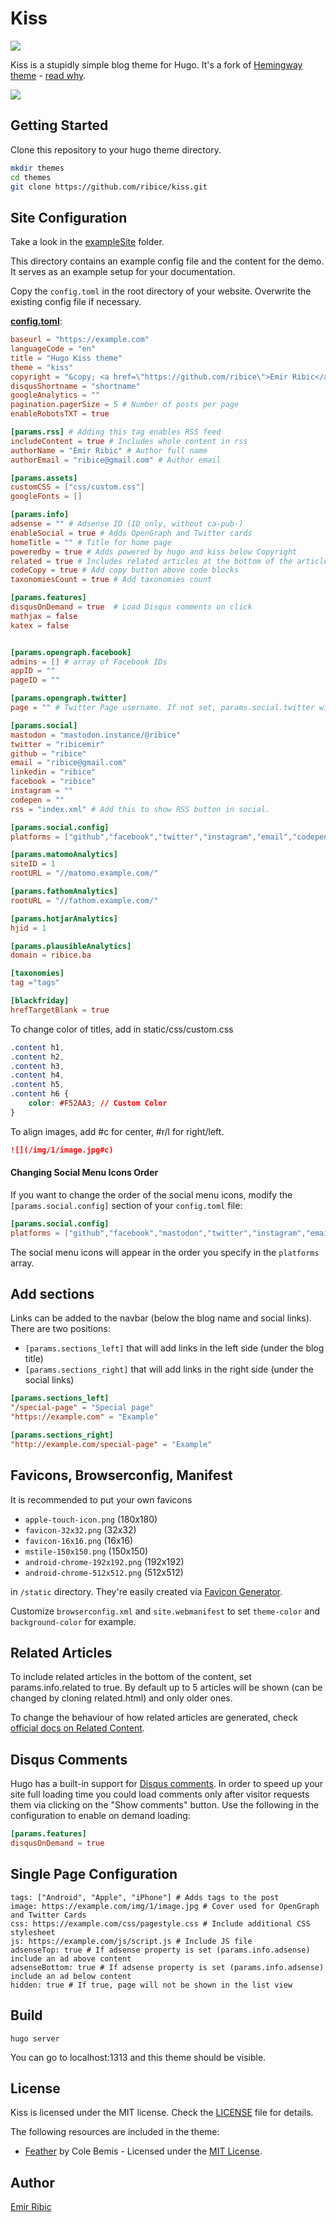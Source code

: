 # Kiss

![](https://www.ribice.ba/img/2/hugo-kiss.png)

Kiss is a stupidly simple blog theme for Hugo. It's a fork of [Hemingway theme](https://github.com/tanksuzuki/hemingway) - [read why](https://www.dev.ribic.ba/hugo-kiss/).

![](https://github.com/ribice/kiss/blob/master/images/screenshot.png)

## Getting Started

Clone this repository to your hugo theme directory.

```bash
mkdir themes
cd themes
git clone https://github.com/ribice/kiss.git
```

## Site Configuration

Take a look in the [exampleSite](https://github.com/ribice/kiss/tree/master/exampleSite) folder.

This directory contains an example config file and the content for the demo.
It serves as an example setup for your documentation.

Copy the `config.toml` in the root directory of your website. Overwrite the existing config file if necessary.

__[config.toml](https://github.com/ribice/kiss/blob/master/exampleSite/config.toml)__:

```toml
baseurl = "https://example.com"
languageCode = "en"
title = "Hugo Kiss theme"
theme = "kiss"
copyright = "&copy; <a href=\"https://github.com/ribice\">Emir Ribic</a> 2017"
disqusShortname = "shortname"
googleAnalytics = ""
pagination.pagerSize = 5 # Number of posts per page
enableRobotsTXT = true

[params.rss] # Adding this tag enables RSS feed
includeContent = true # Includes whole content in rss
authorName = "Emir Ribic" # Author full name
authorEmail = "ribice@gmail.com" # Author email

[params.assets]
customCSS = ["css/custom.css"]
googleFonts = []

[params.info]
adsense = "" # Adsense ID (ID only, without ca-pub-)
enableSocial = true # Adds OpenGraph and Twitter cards
homeTitle = "" # Title for home page
poweredby = true # Adds powered by hugo and kiss below Copyright
related = true # Includes related articles at the bottom of the article
codeCopy = true # Add copy button above code blocks
taxonomiesCount = true # Add taxonomies count

[params.features]
disqusOnDemand = true  # Load Disqus comments on click
mathjax = false
katex = false


[params.opengraph.facebook]
admins = [] # array of Facebook IDs
appID = ""
pageID = ""

[params.opengraph.twitter]
page = "" # Twitter Page username. If not set, params.social.twitter will be used.

[params.social]
mastodon = "mastodon.instance/@ribice"
twitter = "ribicemir"
github = "ribice"
email = "ribice@gmail.com"
linkedin = "ribice"
facebook = "ribice"
instagram = ""
codepen = ""
rss = "index.xml" # Add this to show RSS button in social.

[params.social.config]
platforms = ["github","facebook","twitter","instagram","email","codepen","linkedin"]

[params.matomoAnalytics]
siteID = 1
rootURL = "//matomo.example.com/"

[params.fathomAnalytics]
rootURL = "//fathom.example.com/"

[params.hotjarAnalytics]
hjid = 1

[params.plausibleAnalytics]
domain = ribice.ba

[taxonomies]
tag ="tags"

[blackfriday]
hrefTargetBlank = true
```

To change color of titles, add in static/css/custom.css

```css
.content h1,
.content h2,
.content h3,
.content h4,
.content h5,
.content h6 {
    color: #F52AA3; // Custom Color
}
```

To align images, add #c for center, #r/l for right/left.

```md
![](/img/1/image.jpg#c)
```

#### Changing Social Menu Icons Order

If you want to change the order of the social menu icons, modify the `[params.social.config]` section of your `config.toml` file:

```toml
[params.social.config]
platforms = ["github","facebook","mastodon","twitter","instagram","email","codepen","linkedin"]
```

The social menu icons will appear in the order you specify in the `platforms` array.

## Add sections
Links can be added to the navbar (below the blog name and social links).
There are two positions:

- `[params.sections_left]` that will add links in the left side (under the blog title)
- `[params.sections_right]` that will add links in the right side (under the social links)

```toml
[params.sections_left]
"/special-page" = "Special page"
"https://example.com" = "Example"

[params.sections_right]
"http://example.com/special-page" = "Example"
```

## Favicons, Browserconfig, Manifest

It is recommended to put your own favicons

- `apple-touch-icon.png` (180x180)
- `favicon-32x32.png` (32x32)
- `favicon-16x16.png` (16x16)
- `mstile-150x150.png` (150x150)
- `android-chrome-192x192.png` (192x192)
- `android-chrome-512x512.png` (512x512)

in `/static` directory. They're easily created via [Favicon Generator](https://realfavicongenerator.net/).

Customize `browserconfig.xml` and `site.webmanifest` to set `theme-color` and `background-color` for example.

## Related Articles

To include related articles in the bottom of the content, set params.info.related to true.
By default up to 5 articles will be shown (can be changed by cloning related.html) and only older ones.

To change the behaviour of how related articles are generated, check [official docs on Related Content](https://gohugo.io/content-management/related/).

## Disqus Comments

Hugo has a built-in support for [Disqus comments](https://gohugo.io/content-management/comments/#configure-disqus).
In order to speed up your site full loading time you could load comments only after visitor
requests them via clicking on the "Show comments" button. Use the following in the configuration to enable
on demand loading:

```toml
[params.features]
disqusOnDemand = true
```

## Single Page Configuration

```
tags: ["Android", "Apple", "iPhone"] # Adds tags to the post
image: https://example.com/img/1/image.jpg # Cover used for OpenGraph and Twitter Cards
css: https://example.com/css/pagestyle.css # Include additional CSS stylesheet
js: https://example.com/js/script.js # Include JS file
adsenseTop: true # If adsense property is set (params.info.adsense) include an ad above content
adsenseBottom: true # If adsense property is set (params.info.adsense) include an ad below content
hidden: true # If true, page will not be shown in the list view
```

## Build

```
hugo server
```

You can go to localhost:1313 and this theme should be visible.

## License

Kiss is licensed under the MIT license. Check the [LICENSE](LICENSE.md) file for details.

The following resources are included in the theme:

- [Feather](https://feather.netlify.com/) by Cole Bemis - Licensed under the [MIT License](https://github.com/colebemis/feather/blob/master/LICENSE).

## Author

[Emir Ribic](https://dev.ribic.ba)

